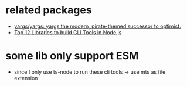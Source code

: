 


# related packages
- [yargs/yargs: yargs the modern, pirate-themed successor to optimist.](https://github.com/yargs/yargs)
- [Top 12 Libraries to build CLI Tools in Node.js](https://byby.dev/node-command-line-libraries)




# some lib only support ESM
- since I only use ts-node to run these cli tools -> use mts as file extension
